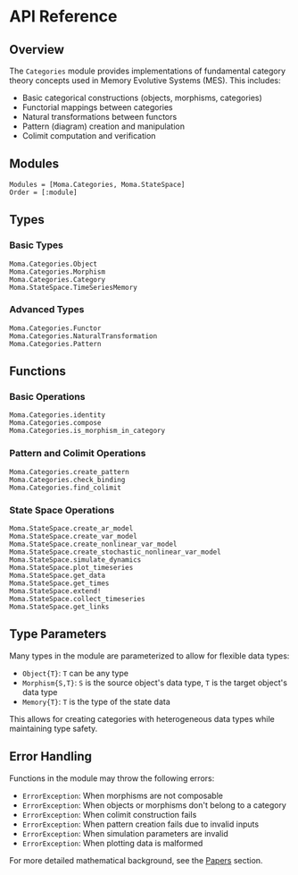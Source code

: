 # API Reference

## Overview

The `Categories` module provides implementations of fundamental category theory concepts used in Memory Evolutive Systems (MES). This includes:

- Basic categorical constructions (objects, morphisms, categories)
- Functorial mappings between categories
- Natural transformations between functors
- Pattern (diagram) creation and manipulation
- Colimit computation and verification

## Modules

```@autodocs
Modules = [Moma.Categories, Moma.StateSpace]
Order = [:module]
```

## Types

### Basic Types

```@docs
Moma.Categories.Object
Moma.Categories.Morphism
Moma.Categories.Category
Moma.StateSpace.TimeSeriesMemory
```

### Advanced Types

```@docs
Moma.Categories.Functor
Moma.Categories.NaturalTransformation
Moma.Categories.Pattern
```

## Functions

### Basic Operations

```@docs
Moma.Categories.identity
Moma.Categories.compose
Moma.Categories.is_morphism_in_category
```

### Pattern and Colimit Operations

```@docs
Moma.Categories.create_pattern
Moma.Categories.check_binding
Moma.Categories.find_colimit
```

### State Space Operations

```@docs
Moma.StateSpace.create_ar_model
Moma.StateSpace.create_var_model
Moma.StateSpace.create_nonlinear_var_model
Moma.StateSpace.create_stochastic_nonlinear_var_model
Moma.StateSpace.simulate_dynamics
Moma.StateSpace.plot_timeseries
Moma.StateSpace.get_data
Moma.StateSpace.get_times
Moma.StateSpace.extend!
Moma.StateSpace.collect_timeseries
Moma.StateSpace.get_links
```

## Type Parameters

Many types in the module are parameterized to allow for flexible data types:

- `Object{T}`: `T` can be any type
- `Morphism{S,T}`: `S` is the source object's data type, `T` is the target object's data type
- `Memory{T}`: `T` is the type of the state data

This allows for creating categories with heterogeneous data types while maintaining type safety.

## Error Handling

Functions in the module may throw the following errors:

- `ErrorException`: When morphisms are not composable
- `ErrorException`: When objects or morphisms don't belong to a category
- `ErrorException`: When colimit construction fails
- `ErrorException`: When pattern creation fails due to invalid inputs
- `ErrorException`: When simulation parameters are invalid
- `ErrorException`: When plotting data is malformed

For more detailed mathematical background, see the [Papers](papers.md) section. 